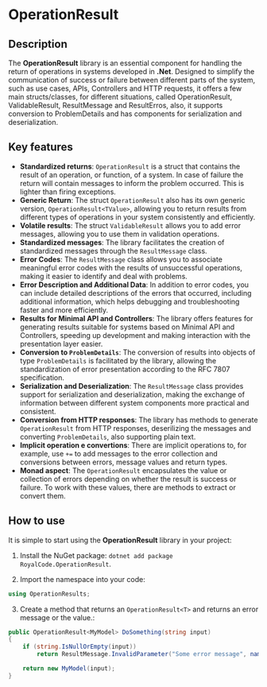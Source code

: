# OperationResult

## Description
The **OperationResult** library is an essential component for handling the return of operations in systems developed in **.Net**. Designed to simplify the communication of success or failure between different parts of the system, such as use cases, APIs, Controllers and HTTP requests, it offers a few main structs/classes, for different situations, called OperationResult, ValidableResult, ResultMessage and ResultErros, also, it supports conversion to ProblemDetails and has components for serialization and deserialization.

## Key features
- **Standardized returns**: `OperationResult` is a struct that contains the result of an operation, or function, of a system. In case of failure the return will contain messages to inform the problem occurred. This is lighter than firing exceptions.
- **Generic Return**: The struct `OperationResult` also has its own generic version, `OperationResult<TValue>`, allowing you to return results from different types of operations in your system consistently and efficiently.
- **Volatile results**: The struct `ValidableResult` allows you to add error messages, allowing you to use them in validation operations.
- **Standardized messages**: The library facilitates the creation of standardized messages through the `ResultMessage` class.
- **Error Codes**: The `ResultMessage` class allows you to associate meaningful error codes with the results of unsuccessful operations, making it easier to identify and deal with problems.
- **Error Description and Additional Data**: In addition to error codes, you can include detailed descriptions of the errors that occurred, including additional information, which helps debugging and troubleshooting faster and more efficiently.
- **Results for Minimal API and Controllers**: The library offers features for generating results suitable for systems based on Minimal API and Controllers, speeding up development and making interaction with the presentation layer easier.
- **Conversion to `ProblemDetails`**: The conversion of results into objects of type `ProblemDetails` is facilitated by the library, allowing the standardization of error presentation according to the RFC 7807 specification.
- **Serialization and Deserialization**: The `ResultMessage` class provides support for serialization and deserialization, making the exchange of information between different system components more practical and consistent.
- **Conversion from HTTP responses**: The library has methods to generate `OperationResult` from HTTP responses, deserilizing the messages and converting `ProblemDetails`, also supporting plain text.
- **Implicit operation e convertions**: There are implicit operations to, for example, use `+=` to add messages to the error collection and conversions between errors, message values and return types.
- **Monad aspect**: The `OperationResult` encapsulates the value or collection of errors depending on whether the result is success or failure. To work with these values, there are methods to extract or convert them.

## How to use
It is simple to start using the **OperationResult** library in your project:

1) Install the NuGet package: `dotnet add package RoyalCode.OperationResult`.

2) Import the namespace into your code:

```cs
using OperationResults;
```

3) Create a method that returns an `OperationResult<T>` and returns an error message or the value.:

```cs
public OperationResult<MyModel> DoSomething(string input)
{
    if (string.IsNullOrEmpty(input))
        return ResultMessage.InvalidParameter("Some error message", nameof(input));

    return new MyModel(input);
}
```


